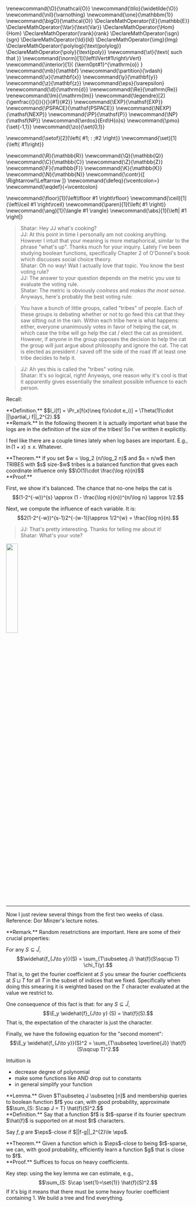 \renewcommand{\O}{\mathcal{O}}
\newcommand{\tilo}{\widetilde{\O}}
\newcommand{\nil}{\varnothing}
\newcommand{\one}{\mathbbm{1}}
\newcommand{\bigO}{\mathcal{O}}
\DeclareMathOperator{\E}{\mathbb{E}}
\DeclareMathOperator{\Var}{\text{Var}}
\DeclareMathOperator{\Hom}{Hom}
\DeclareMathOperator{\rank}{rank}
\DeclareMathOperator{\sgn}{sgn}
\DeclareMathOperator{\Id}{Id}
\DeclareMathOperator{\img}{Img}
\DeclareMathOperator{\polylog}{\text{polylog}}
\DeclareMathOperator{\poly}{\text{poly}}
\newcommand{\st}{\text{ such that }}
\newcommand{\norm}[1]{\left\lVert#1\right\rVert}
\newcommand{\interior}[1]{ {\kern0pt#1}^{\mathrm{o}} }
\newcommand{\mb}{\mathbf}
\newcommand{\partition}{\vdash}
\newcommand{\x}{\mathbf{x}}
\newcommand{\y}{\mathbf{y}}
\newcommand{\z}{\mathbf{z}}
\newcommand{\eps}{\varepsilon}
\renewcommand{\d}{\mathrm{d}}
\renewcommand{\Re}{\mathrm{Re}}
\renewcommand{\Im}{\mathrm{Im}}
\newcommand{\legendre}[2]{\genfrac{(}{)}{}{}{#1}{#2}}
\newcommand{\EXP}{\mathsf{EXP}}
\newcommand{\PSPACE}{\mathsf{PSPACE}}
\newcommand{\NEXP}{\mathsf{NEXP}}
\newcommand{\PP}{\mathsf{P}}
\newcommand{\NP}{\mathsf{NP}}
\newcommand{\erdos}{Erd\H{o}s}
\newcommand{\pmo}{\set{-1,1}}
\newcommand{\zo}{\set{0,1}}


\newcommand{\setof}[2]{\left\{ #1\; : \;#2 \right\}}
\newcommand{\set}[1]{\left\{ #1\right\}}

\newcommand{\R}{\mathbb{R}}
\newcommand{\Q}{\mathbb{Q}}
\newcommand{\C}{\mathbb{C}}
\newcommand{\Z}{\mathbb{Z}}
\newcommand{\F}{\mathbb{F}}
\newcommand{\K}{\mathbb{K}}
\newcommand{\N}{\mathbb{N}}
\newcommand{\contr}{\[ \Rightarrow\!\Leftarrow \]}
\newcommand{\defeq}{\vcentcolon=}
\newcommand{\eqdef}{=\vcentcolon}

\newcommand{\floor}[1]{\left\lfloor #1 \right\rfloor}
\newcommand{\ceil}[1]{\left\lceil #1 \right\rceil}
\newcommand{\paren}[1]{\left( #1 \right)}
\newcommand{\ang}[1]{\langle #1 \rangle}
\newcommand{\abs}[1]{\left| #1 \right|}


> Shatar: Hey JJ what's cooking?\
> JJ: At this point in time I personally am not cooking anything.
However I intuit that your meaning is more metaphorical, similar
to the phrase "what's up". Thanks much for your inquiry. Lately
I've been studying boolean functions, specifically Chapter 2 of
O'Donnel's book which discusses social choice theory.\
> Shatar: Oh no way! Wait I actually love that topic. You know
the best voting rule?\
> JJ: The answer to your question depends on the metric you use
to evaluate the voting rule.\
> Shatar: The metric is obviously *coolness* and *makes the most
sense*. Anyways, here's probably the best voting rule:

> You have a bunch of little groups, called "tribes" of people.
Each of these groups is debating whether or not to go feed this
cat that they saw sitting out in the rain.
Within each tribe here is what happens: either, everyone
unanimously votes in favor of helping the cat, in which case the
tribe will go help the cat / elect the cat as president.
However, if anyone in the group opposes the decision to help the
cat the group will just argue about philosophy and ignore the
cat. The cat is elected as president / saved off the side of the
road iff at least one tribe decides to help it.

> JJ: Ah yes this is called the "tribes" voting rule.\
> Shatar: It's so logical, right! Anyways, one reason why it's
cool is that it apparently gives essentially the smallest
possible influence to each person.

Recall: 

<div class="defn envbox">**Definition.**
$$I_i[f] = \Pr_x[f(x)\neq f(x\cdot e_i)] = \Theta(1)\cdot
||\partial_i f||_2^{2}.$$
</div>

<div class="rmk envbox">**Remark.**
In the following theorem it is actually important what base the
logs are in the definition of the size of the tribes! So I've written it explicitly.

I feel like there are a couple times lately when log bases are
important. E.g., $\ln (1+x)\le x$. Whatever.
</div>

<div class="thm envbox">**Theorem.**
If you set $w = \log_2 (n/\log_2 n)$ and $s = n/w$ then 
TRIBES with $s$ size-$w$ tribes is a balanced function that gives
each coordinate influence only 
$$\O(1)\cdot \frac{\log n}{n}$$
</div>
<div class="pf envbox">**Proof.**

First, we show it's balanced.
The chance that no-one helps the cat is 
$$(1-2^{-w})^{s} \approx (1 - \frac{\log n}{n})^{n/\log n} \approx 1/2.$$

Next, we compute the influence of each variable. It is:
$$2(1-2^{-w})^{s-1}2^{-(w-1)}\approx 1/2^{w} = \frac{\log n}{n}.$$

</div>

> JJ: That's pretty interesting. Thanks for telling me about it!\
> Shatar: What's your vote?

<img src='../../images/cat.png' width='25%'>

---

Now I just review several things from the first two weeks of
class. Reference: Dor Minzer's lecture notes.

<div class="rmk envbox">**Remark.**
Random resetrictions are important.
Here are some of their crucial properties:

For any $S\subseteq \hat{J}$,
$$\widehat{f_{J\to y}}(S) = \sum_{T\subseteq J} \hat{f}(S\sqcup T) \chi_T(y).$$
That is, to get the fourier coefficient at $S$ you smear the
fourier coefficients at $S\sqcup T$ for all $T$ in the subset of
indices that we fixed. Specifically when doing this smearing it
is weighted based on the $T$ character evaluated at the value we
restrict to.

One consequence of this fact is that:
for any $S\subseteq \hat{J}$,
$$\E_y \widehat{f}_{J\to y} (S) = \hat{f}(S).$$
That is, the expectation of the character is just the character.

Finally, we have  the following equation for the "second moment":
$$\E_y \widehat{f_{J\to y}}(S)^2 = \sum_{T\subseteq \overline{J}} \hat{f}(S\sqcup T)^2.$$


Intuition is 

- decrease degree of polynomial
- make some functions like AND drop out to constants
- in general simplify your function

</div>

<div class="lem envbox">**Lemma.**
Given $T\subseteq J \subseteq [n]$ and membership queries to
boolean function $f$ you can, with good probability, approximate
$$\sum_{S: S\cap J = T} \hat{f}(S)^2.$$
</div>

<div class="defn envbox">**Definition.**
Say that a function $f$ is $t$-sparse if its fourier spectrum $\hat{f}$ is supported
on at most $t$ characters.

Say $f,g$ are $\eps$-close if $||f-g||_2^{2}\le \eps$.
</div>

<div class="thm envbox">**Theorem.**
Given a function which is $\eps$-close to being $t$-sparse, we
can, with good probability, efficiently learn a function $g$ that is close to $f$.
</div>
<div class="pf envbox">**Proof.**
Suffices to focus  on heavy coefficients.

Key step: using the key lemma we can estimate, e.g., 
$$\sum_{S: S\cap \set{1}=\set{1}} \hat{f}(S)^2.$$
If it's big it means that there must be some heavy fourier
coefficient containing $1$.
We build a tree and find everything.

</div>
